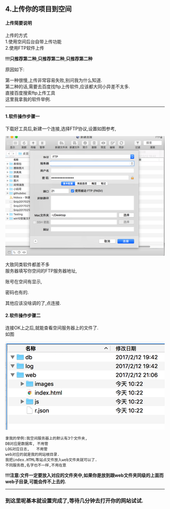 ## 4.上传你的项目到空间

#### 上传简要说明

上传的方式  
1.使用空间后台自带上传功能  
2.使用FTP软件上传

**!!!只推荐第二种,只推荐第二种,只推荐第二种**

原因如下:

第一种很慢,上传非常容易失败,别问我为什么知道.  
第二种的话,需要去百度找ftp上传软件,应该都大同小异差不太多.  
直接百度搜索ftp上传工具  
这里我拿我的软件举例.

---

#### 1.软件操作步骤一

下载好工具后,新建一个连接,选择FTP协议,设置如图参考,

![](/assets/Snip20170216_19.png)

大致同类软件都差不多  
服务器填写你空间的FTP服务器地址,

账号在空间有显示,

密码也有的.

其他应该没啥调的了,点连接.

#### 2.软件操作步骤二

连接OK上之后,就能查看空间服务器上的文件了.  
如图

![](/assets/Snip20170216_25.png)

```
拿我的举例:我空间服务器上的默认有3个文件夹,
DB对应是数据库, 不用管
LOG对应日志,   不用管
web对应的就是我的网站根目录.
我把index.HTML等站点文件放入web文件夹就可以了. 
不同服务商,名字也不一样,不用在意
```

**!!!注意:文件一定要放入对应的文件夹中,如果你是放到跟web文件夹同级的上面而web子目录,可能会传不上去的.**

---

### 到这里呢基本就设置完成了,等待几分钟去打开你的网站试试.



